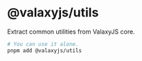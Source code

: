 # @valaxyjs/utils

Extract common utilities from ValaxyJS core.

```bash
# You can use it alone.
pnpm add @valaxyjs/utils
```
